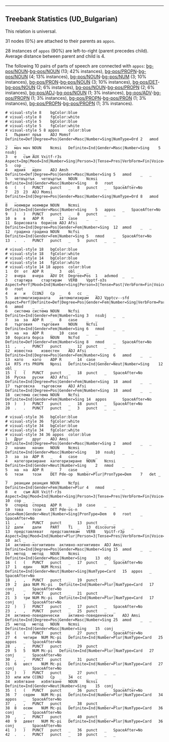 

--------------------------------------------------------------------------------

## Treebank Statistics (UD_Bulgarian)

This relation is universal.

31 nodes (0%) are attached to their parents as `appos`.

28 instances of `appos` (90%) are left-to-right (parent precedes child).
Average distance between parent and child is 4.

The following 10 pairs of parts of speech are connected with `appos`: [bg-pos/NOUN]()-[bg-pos/NOUN]() (13; 42% instances), [bg-pos/PROPN]()-[bg-pos/NOUN]() (4; 13% instances), [bg-pos/NOUN]()-[bg-pos/NUM]() (3; 10% instances), [bg-pos/PRON]()-[bg-pos/NOUN]() (3; 10% instances), [bg-pos/DET]()-[bg-pos/NOUN]() (2; 6% instances), [bg-pos/NOUN]()-[bg-pos/PROPN]() (2; 6% instances), [bg-pos/ADJ]()-[bg-pos/NOUN]() (1; 3% instances), [bg-pos/ADV]()-[bg-pos/PROPN]() (1; 3% instances), [bg-pos/PROPN]()-[bg-pos/PRON]() (1; 3% instances), [bg-pos/PROPN]()-[bg-pos/PROPN]() (1; 3% instances).


~~~ conllu
# visual-style 8	bgColor:blue
# visual-style 8	fgColor:white
# visual-style 5	bgColor:blue
# visual-style 5	fgColor:white
# visual-style 5 8 appos	color:blue
1	Първият	пръв	ADJ	Momsf	Definite=Def|Degree=Pos|Gender=Masc|Number=Sing|NumType=Ord	2	amod	_	_
2	мач	мач	NOUN	Ncmsi	Definite=Ind|Gender=Masc|Number=Sing	5	nsubj	_	_
3	е	съм	AUX	Vxitf-r3s	Aspect=Imp|Mood=Ind|Number=Sing|Person=3|Tense=Pres|VerbForm=Fin|Voice=Act	5	cop	_	_
4	идния	иден	ADJ	Amsh	Definite=Def|Degree=Pos|Gender=Masc|Number=Sing	5	amod	_	_
5	четвъртък	четвъртък	NOUN	Ncmsi	Definite=Ind|Gender=Masc|Number=Sing	0	root	_	_
6	(	(	PUNCT	punct	_	8	punct	_	SpaceAfter=No
7	23	23	ADJ	Momsi	Definite=Ind|Degree=Pos|Gender=Masc|Number=Sing|NumType=Ord	8	amod	_	_
8	ноември	ноември	NOUN	Ncmsi	Definite=Ind|Gender=Masc|Number=Sing	5	appos	_	SpaceAfter=No
9	)	)	PUNCT	punct	_	8	punct	_	_
10	в	в	ADP	R	_	12	case	_	_
11	Борисовата	борисов	ADJ	Afsi	Definite=Ind|Degree=Pos|Gender=Fem|Number=Sing	12	amod	_	_
12	градина	градина	NOUN	Ncfsi	Definite=Ind|Gender=Fem|Number=Sing	5	nmod	_	SpaceAfter=No
13	.	.	PUNCT	punct	_	5	punct	_	_

~~~


~~~ conllu
# visual-style 18	bgColor:blue
# visual-style 18	fgColor:white
# visual-style 14	bgColor:blue
# visual-style 14	fgColor:white
# visual-style 14 18 appos	color:blue
1	От	от	ADP	R	_	3	obl	_	_
2	вчера	вчера	ADV	Dt	Degree=Pos	1	advmod	_	_
3	стартира	стартирам	VERB	Vpptf-o3s	Aspect=Perf|Mood=Ind|Number=Sing|Person=3|Tense=Past|VerbForm=Fin|Voice=Act	0	root	_	_
4	и	и	CCONJ	Cp	_	6	cc	_	_
5	автоматизираната	автоматизирам	ADJ	Vpptcv--sfd	Aspect=Perf|Definite=Def|Degree=Pos|Gender=Fem|Number=Sing|VerbForm=Part|Voice=Pass	6	amod	_	_
6	система	система	NOUN	Ncfsi	Definite=Ind|Gender=Fem|Number=Sing	3	nsubj	_	_
7	за	за	ADP	R	_	8	case	_	_
8	търговия	търговия	NOUN	Ncfsi	Definite=Ind|Gender=Fem|Number=Sing	6	nmod	_	_
9	на	на	ADP	R	_	10	case	_	_
10	борсата	борса	NOUN	Ncfsd	Definite=Def|Gender=Fem|Number=Sing	8	nmod	_	SpaceAfter=No
11	,	,	PUNCT	punct	_	12	punct	_	_
12	известна	известен	ADJ	Afsi	Definite=Ind|Degree=Pos|Gender=Fem|Number=Sing	6	amod	_	_
13	като	като	ADP	R	_	14	case	_	_
14	RTS	rts	PROPN	Npnsi	Definite=Ind|Gender=Neut|Number=Sing	12	obl	_	_
15	(	(	PUNCT	punct	_	18	punct	_	SpaceAfter=No
16	Руска	руски	ADJ	Afsi	Definite=Ind|Degree=Pos|Gender=Fem|Number=Sing	18	amod	_	_
17	търговска	търговски	ADJ	Afsi	Definite=Ind|Degree=Pos|Gender=Fem|Number=Sing	18	amod	_	_
18	система	система	NOUN	Ncfsi	Definite=Ind|Gender=Fem|Number=Sing	14	appos	_	SpaceAfter=No
19	)	)	PUNCT	punct	_	18	punct	_	SpaceAfter=No
20	.	.	PUNCT	punct	_	3	punct	_	_

~~~


~~~ conllu
# visual-style 36	bgColor:blue
# visual-style 36	fgColor:white
# visual-style 34	bgColor:blue
# visual-style 34	fgColor:white
# visual-style 34 36 appos	color:blue
1	Друг	друг	ADJ	Amsi	Definite=Ind|Degree=Pos|Gender=Masc|Number=Sing	2	amod	_	_
2	начин	начин	NOUN	Ncmsi	Definite=Ind|Gender=Masc|Number=Sing	10	nsubj	_	_
3	за	за	ADP	R	_	4	case	_	_
4	категоризиране	категоризиране	NOUN	Ncnsi	Definite=Ind|Gender=Neut|Number=Sing	2	nmod	_	_
5	на	на	ADP	R	_	7	case	_	_
6	тези	този	DET	Pde-op	Number=Plur|PronType=Dem	7	det	_	_
7	реакции	реакция	NOUN	Ncfpi	Definite=Ind|Gender=Fem|Number=Plur	4	nmod	_	_
8	е	съм	AUX	Vxitf-r3s	Aspect=Imp|Mood=Ind|Number=Sing|Person=3|Tense=Pres|VerbForm=Fin|Voice=Act	10	cop	_	_
9	според	според	ADP	R	_	10	case	_	_
10	това	този	DET	Pde-os-n	Case=Nom|Gender=Neut|Number=Sing|PronType=Dem	0	root	_	SpaceAfter=No
11	,	,	PUNCT	punct	_	13	punct	_	_
12	дали	дали	PART	Ti	_	13	discourse	_	_
13	представляват	представлявам	VERB	Vpitf-r3p	Aspect=Imp|Mood=Ind|Number=Plur|Person=3|Tense=Pres|VerbForm=Fin|Voice=Act	10	acl	_	_
14	активно-когнитивен	активно-когнитивен	ADJ	Amsi	Definite=Ind|Degree=Pos|Gender=Masc|Number=Sing	15	amod	_	_
15	метод	метод	NOUN	Ncmsi	Definite=Ind|Gender=Masc|Number=Sing	13	obj	_	_
16	(	(	PUNCT	punct	_	17	punct	_	SpaceAfter=No
17	1	един	NUM	Mcnsi	Definite=Ind|Gender=Neut|Number=Sing|NumType=Card	15	appos	_	SpaceAfter=No
18	,	,	PUNCT	punct	_	19	punct	_	_
19	2	два	NUM	Mc-pi	Definite=Ind|Number=Plur|NumType=Card	17	conj	_	SpaceAfter=No
20	,	,	PUNCT	punct	_	21	punct	_	_
21	3	три	NUM	Mc-pi	Definite=Ind|Number=Plur|NumType=Card	17	conj	_	SpaceAfter=No
22	)	)	PUNCT	punct	_	17	punct	_	SpaceAfter=No
23	,	,	PUNCT	punct	_	25	punct	_	_
24	активно-поведенчески	активно-поведенчески	ADJ	Amsi	Definite=Ind|Degree=Pos|Gender=Masc|Number=Sing	25	amod	_	_
25	метод	метод	NOUN	Ncmsi	Definite=Ind|Gender=Masc|Number=Sing	15	conj	_	_
26	(	(	PUNCT	punct	_	27	punct	_	SpaceAfter=No
27	4	четири	NUM	Mc-pi	Definite=Ind|Number=Plur|NumType=Card	25	appos	_	SpaceAfter=No
28	,	,	PUNCT	punct	_	29	punct	_	_
29	5	5	NUM	Mc-pi	Definite=Ind|Number=Plur|NumType=Card	27	conj	_	SpaceAfter=No
30	,	,	PUNCT	punct	_	31	punct	_	_
31	6	шест	NUM	Mc-pi	Definite=Ind|Number=Plur|NumType=Card	27	conj	_	SpaceAfter=No
32	)	)	PUNCT	punct	_	27	punct	_	_
33	или	или	CCONJ	Cp	_	34	cc	_	_
34	избягване	избягване	NOUN	Ncnsi	Definite=Ind|Gender=Neut|Number=Sing	15	conj	_	_
35	(	(	PUNCT	punct	_	36	punct	_	SpaceAfter=No
36	7	седем	NUM	Mc-pi	Definite=Ind|Number=Plur|NumType=Card	34	appos	_	SpaceAfter=No
37	,	,	PUNCT	punct	_	38	punct	_	_
38	8	осем	NUM	Mc-pi	Definite=Ind|Number=Plur|NumType=Card	36	conj	_	SpaceAfter=No
39	,	,	PUNCT	punct	_	40	punct	_	_
40	9	девет	NUM	Mc-pi	Definite=Ind|Number=Plur|NumType=Card	36	conj	_	SpaceAfter=No
41	)	)	PUNCT	punct	_	36	punct	_	SpaceAfter=No
42	.	.	PUNCT	punct	_	10	punct	_	_

~~~



